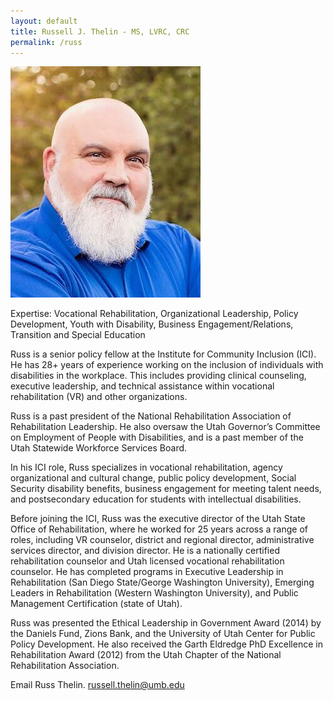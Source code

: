 ```yaml
---
layout: default
title: Russell J. Thelin - MS, LVRC, CRC 
permalink: /russ
---
```

<img src="/imgs/russ.jpg" alt="Russ Thelin" class="float-left padding-right">

Expertise: Vocational Rehabilitation, Organizational Leadership, Policy Development, Youth with Disability, Business Engagement/Relations, Transition and Special Education

Russ is a senior policy fellow at the Institute for Community Inclusion (ICI). He has 28+ years of experience working on the inclusion of individuals with disabilities in the workplace. This includes providing clinical counseling, executive leadership, and technical assistance within vocational rehabilitation (VR) and other organizations.  

Russ is a past president of the National Rehabilitation Association of Rehabilitation Leadership. He also oversaw the Utah Governor’s Committee on Employment of People with Disabilities, and is a past member of the Utah Statewide Workforce Services Board.

In his ICI role, Russ specializes in vocational rehabilitation, agency organizational and cultural change, public policy development, Social Security disability benefits, business engagement for meeting talent needs, and postsecondary education for students with intellectual disabilities.  
 
Before joining the ICI, Russ was the executive director of the Utah State Office of Rehabilitation, where he worked for 25 years across a range of roles, including VR counselor, district and regional director, administrative services director, and division director. He is a nationally certified rehabilitation counselor and Utah licensed vocational rehabilitation counselor. He has completed programs in Executive Leadership in Rehabilitation (San Diego State/George Washington University), Emerging Leaders in Rehabilitation (Western Washington University), and Public Management Certification (state of Utah).

Russ was presented the Ethical Leadership in Government Award (2014) by the Daniels Fund, Zions Bank, and the University of Utah Center for Public Policy Development. He also received the Garth Eldredge PhD Excellence in Rehabilitation Award (2012) from the Utah Chapter of the National Rehabilitation Association.
 
Email Russ Thelin. <a href="mailto:russell.thelin@umb.edu">russell.thelin@umb.edu</a>

